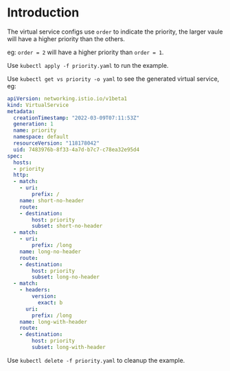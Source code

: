 # Introduction

The virtual service configs use `order` to indicate the priority, the larger vaule will have a higher priority than the others. 

eg: `order = 2` will have a higher priority than `order = 1`.

Use `kubectl apply -f priority.yaml` to run the example.

Use `kubectl get vs priority -o yaml` to see the generated virtual service, eg:

``` yaml
apiVersion: networking.istio.io/v1beta1
kind: VirtualService
metadata:
  creationTimestamp: "2022-03-09T07:11:53Z"
  generation: 1
  name: priority
  namespace: default
  resourceVersion: "118178042"
  uid: 7483976b-8f33-4a7d-b7c7-c78ea32e95d4
spec:
  hosts:
  - priority
  http:
  - match:
    - uri:
        prefix: /
    name: short-no-header
    route:
    - destination:
        host: priority
        subset: short-no-header
  - match:
    - uri:
        prefix: /long
    name: long-no-header
    route:
    - destination:
        host: priority
        subset: long-no-header
  - match:
    - headers:
        version:
          exact: b
      uri:
        prefix: /long
    name: long-with-header
    route:
    - destination:
        host: priority
        subset: long-with-header
```

Use `kubectl delete -f priority.yaml` to cleanup the example.
